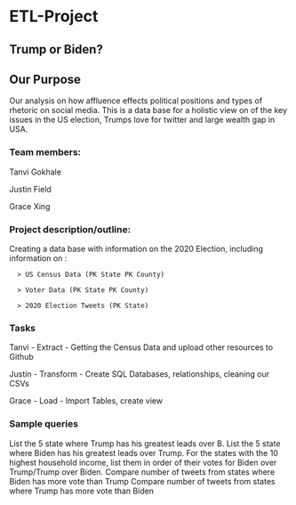 # ETL-Project
 
## Trump or Biden? 

## Our Purpose
Our analysis on how affluence effects political positions and types of rhetoric on social media. This is a data base for a holistic view on of the key issues in the US election, Trumps love for twitter and large wealth gap in USA. 
 
### Team members:
Tanvi Gokhale

Justin Field

Grace Xing
 
### Project description/outline:
Creating a data base with information on the 2020 Election, including information on :

      > US Census Data (PK State PK County)
      
      > Voter Data (PK State PK County)
      
      > 2020 Election Tweets (PK State)

### Tasks
Tanvi - Extract - Getting the Census Data and upload other resources to Github

Justin - Transform - Create SQL Databases, relationships,  cleaning our CSVs

Grace - Load - Import Tables, create view


### Sample queries
List the 5 state where Trump has his greatest leads over B.
List the 5 state where Biden has his greatest leads over Trump.
For the states with the 10 highest household income, list them in order of their votes for Biden over Trump/Trump over Biden.
Compare number of tweets from states where Biden has more vote than Trump
Compare number of tweets from states where Trump has more vote than Biden

